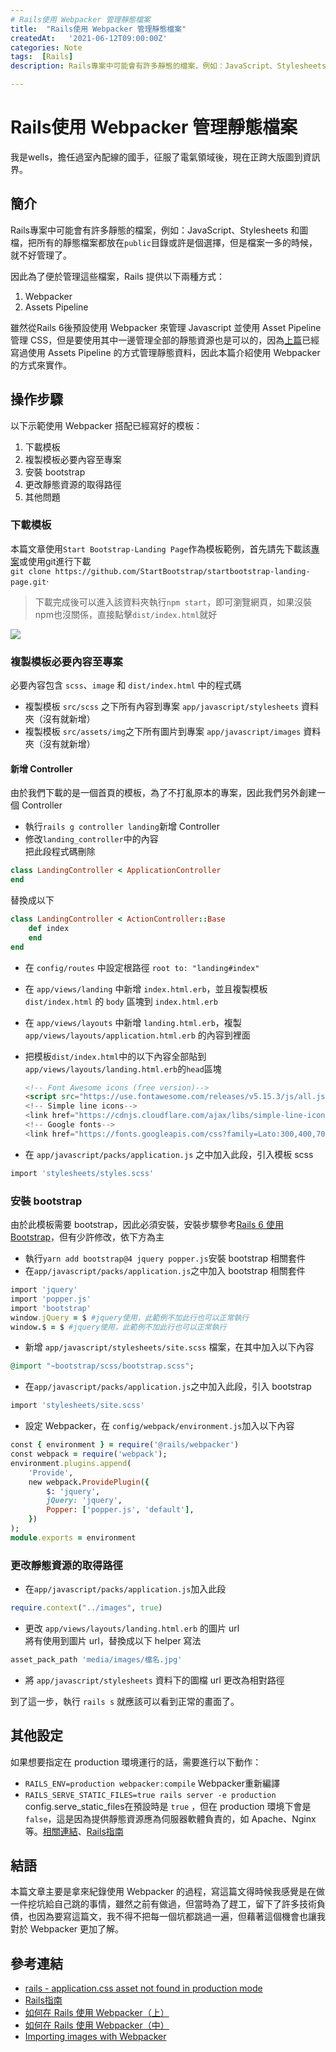 ```yaml
---
# Rails使用 Webpacker 管理靜態檔案
title:  "Rails使用 Webpacker 管理靜態檔案"
createdAt:   '2021-06-12T09:00:00Z'
categories: Note
tags:  [Rails]
description: Rails專案中可能會有許多靜態的檔案，例如：JavaScript、Stylesheets 和圖檔，把所有的靜態檔案都放在`public`目錄或許是個選擇，但是檔案一多的時候，就不好管理了。因此為了便於管理這些檔案，Rails 提供以下兩種方式： 1. Webpacker 2. Assets Pipeline 雖然從Rails 6後預設使用 Webpacker 來管理 Javascript 並使用 Asset Pipeline 管理 CSS，但是要使用其中一邊管理全部的靜態資源也是可以的，因為上篇已經寫過使用 Assets Pipeline 的方式管理靜態資料，因此本篇介紹使用 Webpacker 的方式來實作。

---
```

# Rails使用 Webpacker 管理靜態檔案
我是wells，擔任過室內配線的國手，征服了電氣領域後，現在正跨大版圖到資訊界。

## 簡介
  Rails專案中可能會有許多靜態的檔案，例如：JavaScript、Stylesheets 和圖檔，把所有的靜態檔案都放在`public`目錄或許是個選擇，但是檔案一多的時候，就不好管理了。

因此為了便於管理這些檔案，Rails 提供以下兩種方式：
1. Webpacker
2. Assets Pipeline

雖然從Rails 6後預設使用 Webpacker 來管理 Javascript 並使用 Asset Pipeline 管理 CSS，但是要使用其中一邊管理全部的靜態資源也是可以的，因為[上篇](https://blog.wells.tw/posts/Rails%E4%BD%BF%E7%94%A8Assets-Pipeline%E7%AE%A1%E7%90%86%E9%9D%9C%E6%85%8B%E6%AA%94%E6%A1%88/)已經寫過使用 Assets Pipeline 的方式管理靜態資料，因此本篇介紹使用 Webpacker 的方式來實作。

## 操作步驟
以下示範使用 Webpacker 搭配已經寫好的模板：
1. 下載模板
2. 複製模板必要內容至專案
3. 安裝 bootstrap
4. 更改靜態資源的取得路徑
5. 其他問題

### 下載模板
本篇文章使用`Start Bootstrap-Landing Page`作為模板範例，首先請先下載該[專案](https://github.com/StartBootstrap/startbootstrap-landing-page)或使用git進行下載<br>
`git clone https://github.com/StartBootstrap/startbootstrap-landing-page.git`·
> 下載完成後可以進入該資料夾執行`npm start`，即可瀏覽網頁，如果沒裝npm也沒關係，直接點擊`dist/index.html`就好

![](startbootstrap-landing-page.png)

### 複製模板必要內容至專案
必要內容包含 `scss`、`image` 和 `dist/index.html` 中的程式碼
- 複製模板 `src/scss` 之下所有內容到專案 `app/javascript/stylesheets` 資料夾（沒有就新增）
- 複製模板 `src/assets/img`之下所有圖片到專案 `app/javascript/images` 資料夾（沒有就新增）

#### 新增 Controller
由於我們下載的是一個首頁的模板，為了不打亂原本的專案，因此我們另外創建一個 Controller
- 執行`rails g controller landing`新增 Controller
- 修改`landing_controller`中的內容
<br>把此段程式碼刪除
```ruby
class LandingController < ApplicationController
end
```
替換成以下
```ruby
class LandingController < ActionController::Base
    def index
    end
end
```
- 在 `config/routes` 中設定根路徑 `root to: "landing#index"`
- 在 `app/views/landing` 中新增 `index.html.erb`，並且複製模板 `dist/index.html` 的 `body` 區塊到 `index.html.erb`
- 在 `app/views/layouts` 中新增 `landing.html.erb`，複製 `app/views/layouts/application.html.erb` 的內容到裡面
- 把模板`dist/index.html`中的以下內容全部貼到`app/views/layouts/landing.html.erb`的`head`區塊

    ```html
    <!-- Font Awesome icons (free version)-->
    <script src="https://use.fontawesome.com/releases/v5.15.3/js/all.js" crossorigin="anonymous"><script>
    <!-- Simple line icons-->
    <link href="https://cdnjs.cloudflare.com/ajax/libs/simple-line-icons/2.5.5/csssimple-line-icons.min.css" rel="stylesheet" type="text/css" />
    <!-- Google fonts-->
    <link href="https://fonts.googleapis.com/css?family=Lato:300,400,700,300italic,400italic700italic" rel="stylesheet" type="text/css" />

    ```
- 在 `app/javascript/packs/application.js` 之中加入此段，引入模板 scss
```ruby
import 'stylesheets/styles.scss'
```

### 安裝 bootstrap
由於此模板需要 bootstrap，因此必須安裝，安裝步驟參考[Rails 6 使用 Bootstrap](https://medium.com/@hitobias/rails-6-%E4%BD%BF%E7%94%A8-bootstrap-6201ec4df75e)，但有少許修改，依下方為主

- 執行`yarn add bootstrap@4 jquery popper.js`安裝 bootstrap 相關套件
- 在`app/javascript/packs/application.js`之中加入 bootstrap 相關套件
```ruby
import 'jquery'
import 'popper.js'
import 'bootstrap'
window.jQuery = $ #jquery使用，此範例不加此行也可以正常執行
window.$ = $ #jquery使用，此範例不加此行也可以正常執行
```
- 新增 `app/javascript/stylesheets/site.scss` 檔案，在其中加入以下內容
```ruby
@import "~bootstrap/scss/bootstrap.scss";
```
- 在`app/javascript/packs/application.js`之中加入此段，引入 bootstrap
```ruby
import 'stylesheets/site.scss'
```
- 設定 Webpacker，在 `config/webpack/environment.js`加入以下內容
```ruby
const { environment } = require('@rails/webpacker')
const webpack = require('webpack');
environment.plugins.append(
    'Provide',
    new webpack.ProvidePlugin({
        $: 'jquery',
        jQuery: 'jquery',
        Popper: ['popper.js', 'default'],
    })
);
module.exports = environment
```

### 更改靜態資源的取得路徑
- 在`app/javascript/packs/application.js`加入此段
```ruby
require.context("../images", true)
```
- 更改 `app/views/layouts/landing.html.erb` 的圖片 url
<br>將有使用到圖片 url，替換成以下 helper 寫法
```ruby
asset_pack_path 'media/images/檔名.jpg'
```
- 將 `app/javascript/stylesheets` 資料下的圖檔 url 更改為相對路徑

到了這一步，執行 `rails s` 就應該可以看到正常的畫面了。

## 其他設定
如果想要指定在 production 環境運行的話，需要進行以下動作：
- `RAILS_ENV=production webpacker:compile` Webpacker重新編譯
- `RAILS_SERVE_STATIC_FILES=true rails server -e production`<br>
    config.serve_static_files在預設時是 `true` ，但在 production 環境下會是 `false`，這是因為提供靜態資源應為伺服器軟體負責的，如 Apache、Nginx 等。[相關連結](https://stackoverflow.com/questions/21969549/rails-application-css-asset-not-found-in-production-mode)、[Rails指南](https://guides.rubyonrails.org/v4.2/configuring.html)

## 結語
本篇文章主要是拿來紀錄使用 Webpacker 的過程，寫這篇文得時候我感覺是在做一件挖坑給自己跳的事情，雖然之前有做過，但當時為了趕工，留下了許多技術負債，也因為要寫這篇文，我不得不把每一個坑都跳過一遍，但藉著這個機會也讓我對於 Webpacker 更加了解。

## 參考連結
- [rails - application.css asset not found in production mode](https://stackoverflow.com/questions/21969549/rails-application-css-asset-not-found-in-production-mode)
- [Rails指南](https://guides.rubyonrails.org/v4.2/configuring.html)
- [如何在 Rails 使用 Webpacker（上）](https://kaochenlong.com/2019/11/21/webpacker-with-rails-part-1/)
- [如何在 Rails 使用 Webpacker（中）](https://kaochenlong.com/2019/11/21/webpacker-with-rails-part-2/)
- [Importing images with Webpacker](https://rossta.net/blog/importing-images-with-webpacker.html)
